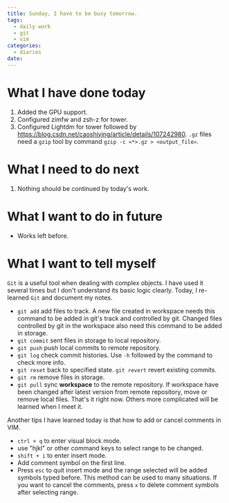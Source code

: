 ```yaml
---
title: Sunday, I have to be busy tomorrow.
tags:
  - daily work
  - git
  - vim
categories:
  - diaries
date: 
---
```

# What I have done today

1. Added the GPU support.
2. Configured zimfw and zsh-z for tower.
3. Configured Lightdm for tower followed by <https://blog.csdn.net/caoshiying/article/details/107242980>.
	`.gz` files need a `gzip` tool by command `gzip -c <*>.gz > <output_file>`.
# What I need to do next

1. Nothing should be continued by today's work.

# What I want to do in future
- Works left before.

# What I want to tell myself
`Git` is a useful tool when dealing with complex objects. I have used it several times but I don't understand its basic logic clearly. Today, I re-learned `Git` and document my notes.
 - `git add` add files to track. A new file created in workspace needs this command to be added in git's track and controlled by git. Changed files controlled by git in the workspace also need this command to be added in storage.
 - `git commit` sent files in storage to local repository.
 - `git push` push local commits to remote repository.
 - `git log` check commit histories. Use `-h` followed by the command to check more info.
 - `git reset` back to specified state. `git revert` revert existing commits.
 - `git rm` remove files in storage.
 - `git pull` sync **workspace** to the remote repository. If workspace have been changed after latest version from remote repository, move or remove local files.
That's it right now. Others more complicated will be learned when I meet it.

Another tips I have learned today is that how to add or cancel comments in VIM.
- `ctrl + q` to enter visual block mode.
- use "hjkl" or other command keys to select range to be changed.
- `shift + i` to enter insert mode.
- Add comment symbol on the first line.
- Press `esc` to quit insert mode and the range selected will be added symbols typed before.
This method can be used to many situations. If you want to cancel the comments, press `x` to delete comment symbols after selecting range.